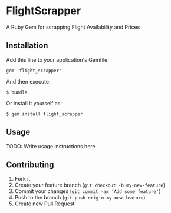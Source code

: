 # FlightScrapper

A Ruby Gem for scrapping Flight Availability and Prices

## Installation

Add this line to your application's Gemfile:

    gem 'flight_scrapper'

And then execute:

    $ bundle

Or install it yourself as:

    $ gem install flight_scrapper

## Usage

TODO: Write usage instructions here

## Contributing

1. Fork it
2. Create your feature branch (`git checkout -b my-new-feature`)
3. Commit your changes (`git commit -am 'Add some feature'`)
4. Push to the branch (`git push origin my-new-feature`)
5. Create new Pull Request
